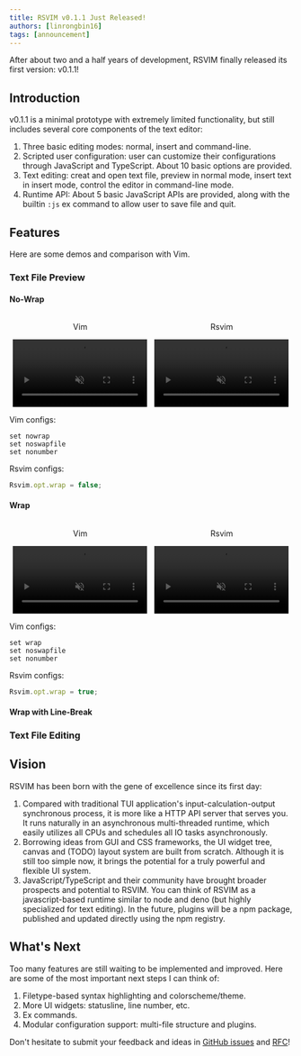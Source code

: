 ```yaml
---
title: RSVIM v0.1.1 Just Released!
authors: [linrongbin16]
tags: [announcement]
---
```


After about two and a half years of development, RSVIM finally released its first version: v0.1.1!

<!-- truncate -->

## Introduction

v0.1.1 is a minimal prototype with extremely limited functionality, but still includes several core components of the text editor:

1. Three basic editing modes: normal, insert and command-line.
2. Scripted user configuration: user can customize their configurations through JavaScript and TypeScript. About 10 basic options are provided.
3. Text editing: creat and open text file, preview in normal mode, insert text in insert mode, control the editor in command-line mode.
4. Runtime API: About 5 basic JavaScript APIs are provided, along with the builtin `:js` ex command to allow user to save file and quit.

## Features

Here are some demos and comparison with Vim.

### Text File Preview

#### No-Wrap

<ul style="width: 100%; display: table; table-layout: fixed; border-collapse: collapse; border-style: none;">
    <li style="display: table-cell; text-align: center; border: none;">
        <p>Vim</p>
        <video width="95%" controls muted>
            <source src="https://github.com/user-attachments/assets/9641ed19-8066-4ce6-a2e7-552c05c76184" type="video/mp4">
        </video>
        </li>
    <li style="display: table-cell; text-align: center; border: none;">
        <p>Rsvim</p>
        <video width="95%" controls muted>
            <source src="https://github.com/user-attachments/assets/2250fa0b-1f2e-4c81-8743-4ed5b3717a5c" type="video/mp4">
        </video>
    </li>
</ul>

Vim configs:

```vim
set nowrap
set noswapfile
set nonumber
```

Rsvim configs:

```javascript
Rsvim.opt.wrap = false;
```

#### Wrap

<ul style="width: 100%; display: table; table-layout: fixed; border-collapse: collapse; border-style: none;">
    <li style="display: table-cell; text-align: center; border: none;">
        <p>Vim</p>
        <video width="95%" controls muted>
            <source src="https://github.com/user-attachments/assets/4ceafa5b-cc26-4487-a455-e840485c2595" type="video/mp4">
        </video>
        </li>
    <li style="display: table-cell; text-align: center; border: none;">
        <p>Rsvim</p>
        <video width="95%" controls muted>
            <source src="https://github.com/user-attachments/assets/27d4987c-029f-4f8a-859a-dc633191ae7f" type="video/mp4">
        </video>
    </li>
</ul>

Vim configs:

```vim
set wrap
set noswapfile
set nonumber
```

Rsvim configs:

```javascript
Rsvim.opt.wrap = true;
```

<!-- Vim: -->
<!-- https://github.com/user-attachments/assets/4ceafa5b-cc26-4487-a455-e840485c2595 -->

<!-- Rsvim: -->
<!-- https://github.com/user-attachments/assets/27d4987c-029f-4f8a-859a-dc633191ae7f -->

#### Wrap with Line-Break

### Text File Editing

## Vision

RSVIM has been born with the gene of excellence since its first day:

1. Compared with traditional TUI application's input-calculation-output synchronous process, it is more like a HTTP API server that serves you. It runs naturally in an asynchronous multi-threaded runtime, which easily utilizes all CPUs and schedules all IO tasks asynchronously.
2. Borrowing ideas from GUI and CSS frameworks, the UI widget tree, canvas and (TODO) layout system are built from scratch. Although it is still too simple now, it brings the potential for a truly powerful and flexible UI system.
3. JavaScript/TypeScript and their community have brought broader prospects and potential to RSVIM. You can think of RSVIM as a javascript-based runtime similar to node and deno (but highly specialized for text editing). In the future, plugins will be a npm package, published and updated directly using the npm registry.

## What's Next

Too many features are still waiting to be implemented and improved. Here are some of the most important next steps I can think of:

1.  Filetype-based syntax highlighting and colorscheme/theme.
2.  More UI widgets: statusline, line number, etc.
3.  Ex commands.
4.  Modular configuration support: multi-file structure and plugins.

Don't hesitate to submit your feedback and ideas in [GitHub issues](https://github.com/rsvim/rsvim/issues) and [RFC](https://github.com/rsvim/rfc)!

